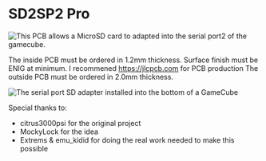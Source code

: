 # SD2SP2 Pro

![This PCB allows a MicroSD card to adapted into the serial port2 of the gamecube.](https://github.com/misteraddons/SD2SP2-Pro/blob/master/Assets/assembly.jpeg?raw=true "SD2SP2")

The inside PCB must be ordered in 1.2mm thickness. Surface finish must be ENIG at minimum.  I recommened https://jlcpcb.com for PCB production
The outside PCB must be ordered in 2.0mm thickness.

![The serial port SD adapter installed into the bottom of a GameCube](https://github.com/citrus3000psi/SD2SP2/blob/master/Assets/side.jpg?raw=true "SD2SP2")

Special thanks to:  
 * citrus3000psi for the original project
 * MockyLock for the idea  
 * Extrems & emu_kidid for doing the real work needed to make this possible

